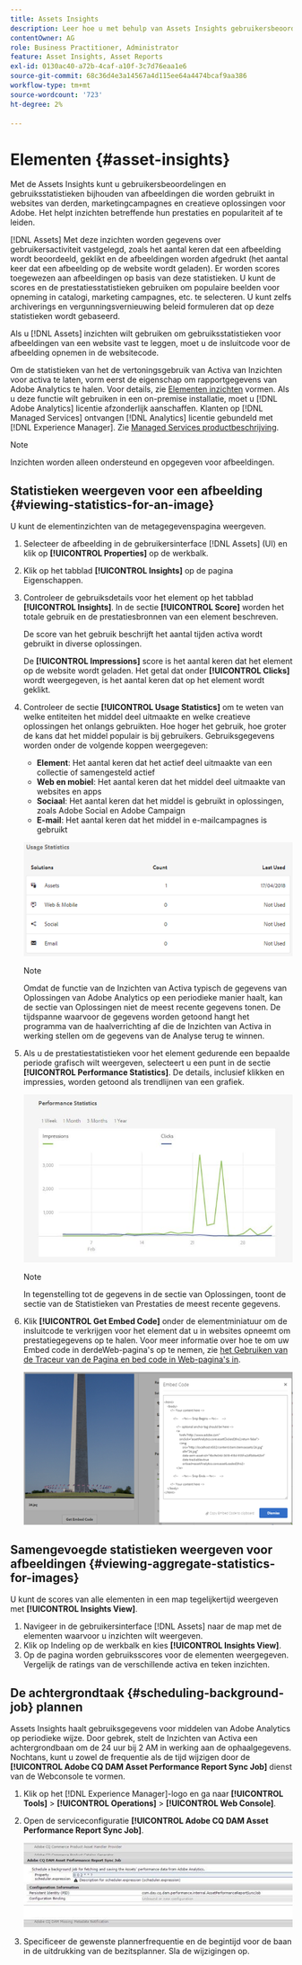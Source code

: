 ```yaml
---
title: Assets Insights
description: Leer hoe u met behulp van Assets Insights gebruikersbeoordelingen en gebruiksstatistieken kunt bijhouden van afbeeldingen die worden gebruikt in websites van derden, marketingcampagnes en creatieve oplossingen voor Adobe.
contentOwner: AG
role: Business Practitioner, Administrator
feature: Asset Insights, Asset Reports
exl-id: 0130ac40-a72b-4caf-a10f-3c7d76eaa1e6
source-git-commit: 68c36d4e3a14567a4d115ee64a4474bcaf9aa386
workflow-type: tm+mt
source-wordcount: '723'
ht-degree: 2%

---
```


# Elementen {#asset-insights}

Met de Assets Insights kunt u gebruikersbeoordelingen en gebruiksstatistieken bijhouden van afbeeldingen die worden gebruikt in websites van derden, marketingcampagnes en creatieve oplossingen voor Adobe. Het helpt inzichten betreffende hun prestaties en populariteit af te leiden.

[!DNL Assets] Met deze inzichten worden gegevens over gebruikersactiviteit vastgelegd, zoals het aantal keren dat een afbeelding wordt beoordeeld, geklikt en de afbeeldingen worden afgedrukt (het aantal keer dat een afbeelding op de website wordt geladen). Er worden scores toegewezen aan afbeeldingen op basis van deze statistieken. U kunt de scores en de prestatiesstatistieken gebruiken om populaire beelden voor opneming in catalogi, marketing campagnes, etc. te selecteren. U kunt zelfs archiverings en vergunningsvernieuwing beleid formuleren dat op deze statistieken wordt gebaseerd.

Als u [!DNL Assets] inzichten wilt gebruiken om gebruiksstatistieken voor afbeeldingen van een website vast te leggen, moet u de insluitcode voor de afbeelding opnemen in de websitecode.

Om de statistieken van het de vertoningsgebruik van Activa van Inzichten voor activa te laten, vorm eerst de eigenschap om rapportgegevens van Adobe Analytics te halen. Voor details, zie [Elementen inzichten](/help/assets/configure-asset-insights.md) vormen. Als u deze functie wilt gebruiken in een on-premise installatie, moet u [!DNL Adobe Analytics] licentie afzonderlijk aanschaffen. Klanten op [!DNL Managed Services] ontvangen [!DNL Analytics] licentie gebundeld met [!DNL Experience Manager]. Zie [Managed Services productbeschrijving](https://helpx.adobe.com/legal/product-descriptions/adobe-experience-manager-managed-services.html).

>[!NOTE]
>
>Inzichten worden alleen ondersteund en opgegeven voor afbeeldingen.

## Statistieken weergeven voor een afbeelding {#viewing-statistics-for-an-image}

U kunt de elementinzichten van de metagegevenspagina weergeven.

1. Selecteer de afbeelding in de gebruikersinterface [!DNL Assets] (UI) en klik op **[!UICONTROL Properties]** op de werkbalk.
1. Klik op het tabblad **[!UICONTROL Insights]** op de pagina Eigenschappen.
1. Controleer de gebruiksdetails voor het element op het tabblad **[!UICONTROL Insights]**. In de sectie **[!UICONTROL Score]** worden het totale gebruik en de prestatiesbronnen van een element beschreven.

   De score van het gebruik beschrijft het aantal tijden activa wordt gebruikt in diverse oplossingen.

   De **[!UICONTROL Impressions]** score is het aantal keren dat het element op de website wordt geladen. Het getal dat onder **[!UICONTROL Clicks]** wordt weergegeven, is het aantal keren dat op het element wordt geklikt.

1. Controleer de sectie **[!UICONTROL Usage Statistics]** om te weten van welke entiteiten het middel deel uitmaakte en welke creatieve oplossingen het onlangs gebruikten. Hoe hoger het gebruik, hoe groter de kans dat het middel populair is bij gebruikers. Gebruiksgegevens worden onder de volgende koppen weergegeven:

   * **Element**: Het aantal keren dat het actief deel uitmaakte van een collectie of samengesteld actief
   * **Web en mobiel**: Het aantal keren dat het middel deel uitmaakte van websites en apps
   * **Sociaal**: Het aantal keren dat het middel is gebruikt in oplossingen, zoals Adobe Social en Adobe Campaign
   * **E-mail**: Het aantal keren dat het middel in e-mailcampagnes is gebruikt

   ![usage_statistics](assets/usage_statistics.png)

   >[!NOTE]
   >
   >Omdat de functie van de Inzichten van Activa typisch de gegevens van Oplossingen van Adobe Analytics op een periodieke manier haalt, kan de sectie van Oplossingen niet de meest recente gegevens tonen. De tijdspanne waarvoor de gegevens worden getoond hangt het programma van de haalverrichting af die de Inzichten van Activa in werking stellen om de gegevens van de Analyse terug te winnen.

1. Als u de prestatiestatistieken voor het element gedurende een bepaalde periode grafisch wilt weergeven, selecteert u een punt in de sectie **[!UICONTROL Performance Statistics]**. De details, inclusief klikken en impressies, worden getoond als trendlijnen van een grafiek.

   ![chlimage_1-3](assets/chlimage_1-3.jpeg)

   >[!NOTE]
   >
   >In tegenstelling tot de gegevens in de sectie van Oplossingen, toont de sectie van de Statistieken van Prestaties de meest recente gegevens.

1. Klik **[!UICONTROL Get Embed Code]** onder de elementminiatuur om de insluitcode te verkrijgen voor het element dat u in websites opneemt om prestatiegegevens op te halen. Voor meer informatie over hoe te om uw Embed code in derdeWeb-pagina&#39;s op te nemen, zie [het Gebruiken van de Traceur van de Pagina en bed code in Web-pagina&#39;s in](/help/assets/use-page-tracker.md).

   ![chlimage_1-98](assets/chlimage_1-303.png)

## Samengevoegde statistieken weergeven voor afbeeldingen {#viewing-aggregate-statistics-for-images}

U kunt de scores van alle elementen in een map tegelijkertijd weergeven met **[!UICONTROL Insights View]**.

1. Navigeer in de gebruikersinterface [!DNL Assets] naar de map met de elementen waarvoor u inzichten wilt weergeven.
1. Klik op Indeling op de werkbalk en kies **[!UICONTROL Insights View]**.
1. Op de pagina worden gebruiksscores voor de elementen weergegeven. Vergelijk de ratings van de verschillende activa en teken inzichten.

## De achtergrondtaak {#scheduling-background-job} plannen

Assets Insights haalt gebruiksgegevens voor middelen van Adobe Analytics op periodieke wijze. Door gebrek, stelt de Inzichten van Activa een achtergrondbaan om de 24 uur bij 2 AM in werking aan de ophaalgegevens. Nochtans, kunt u zowel de frequentie als de tijd wijzigen door de **[!UICONTROL Adobe CQ DAM Asset Performance Report Sync Job]** dienst van de Webconsole te vormen.

1. Klik op het [!DNL Experience Manager]-logo en ga naar **[!UICONTROL Tools]** > **[!UICONTROL Operations]** > **[!UICONTROL Web Console]**.
1. Open de serviceconfiguratie **[!UICONTROL Adobe CQ DAM Asset Performance Report Sync Job]**.

   ![chlimage_1-99](assets/chlimage_1-304.png)

1. Specificeer de gewenste plannerfrequentie en de begintijd voor de baan in de uitdrukking van de bezitsplanner. Sla de wijzigingen op.
